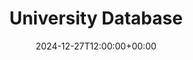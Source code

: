 ---
weight: 9000
title: "University Database"
description: "Your Global Directory of Higher Education Institutions"
icon: database
date: 2024-12-27T12:00:00+00:00
---